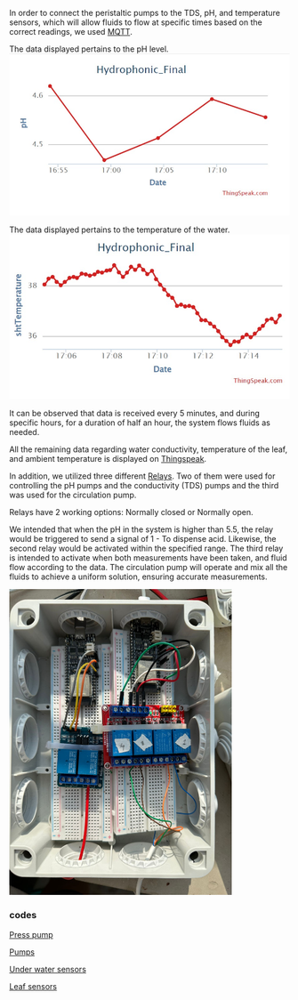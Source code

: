In order to connect the peristaltic pumps to the TDS, pH, and temperature sensors, which will allow fluids to flow at specific times based on the correct readings, we used [MQTT](https://mqtt.org/).

The data displayed pertains to the pH level.
<img src="https://github.com/OdedHol/agrotech/blob/main/Images/WhatsApp%20Image%202023-06-28%20at%2017.17.13.jpeg">

The data displayed pertains to the temperature of the water.
<img src="https://github.com/OdedHol/agrotech/blob/main/Images/WhatsApp%20Image%202023-06-28%20at%2017.15.58.jpeg">

It can be observed that data is received every 5 minutes, and during specific hours, for a duration of half an hour, the system flows fluids as needed.

All the remaining data regarding water conductivity, temperature of the leaf, and ambient temperature is displayed on [Thingspeak](https://thingspeak.com/channels/2184926).

In addition, we utilized three different [Relays](https://randomnerdtutorials.com/guide-for-relay-module-with-arduino/). Two of them were used for controlling the pH pumps and the conductivity (TDS) pumps and 
the third was used for the circulation pump.

Relays have 2 working options: Normally closed or Normally open.

We intended that when the pH in the system is higher than 5.5, the relay would be triggered to send a signal of 1 - To dispense acid.
Likewise, the second relay would be activated within the specified range.
The third relay is intended to activate when both measurements have been taken, and fluid flow according to the data. The circulation pump will operate and mix all the fluids to achieve a uniform solution, ensuring accurate measurements.

<img src="https://github.com/OdedHol/agrotech/blob/main/Images/WhatsApp%20Image%202023-06-28%20at%2012.34.10.jpeg" width="400" height="550">

### codes

[Press pump](Codes/Pres_Pump.ino)

[Pumps](Codes/Pumps.ino)

[Under water sensors](Codes/Under_water_sensors.ino)

[Leaf sensors](Codes/leaf_sensors_ino)


                 
                
